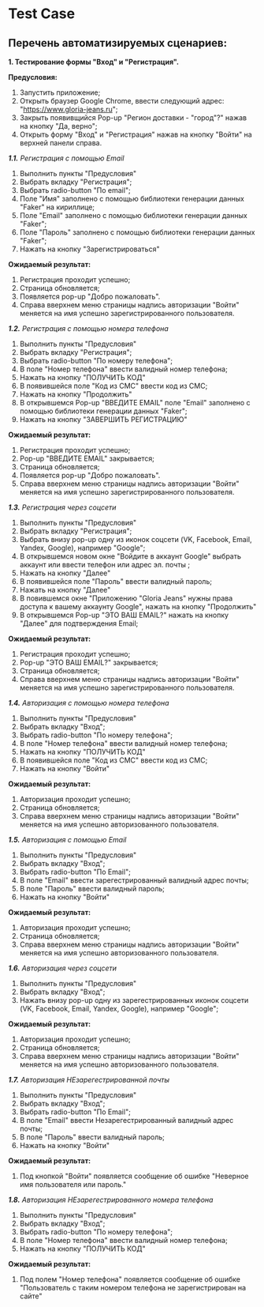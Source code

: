 # Test Case
## Перечень автоматизируемых сценариев:

**1. Тестирование формы "Вход" и "Регистрация".**

**Предусловия:**
1. Запустить приложение;
2. Открыть браузер Google Chrome, ввести следующий адрес: "https://www.gloria-jeans.ru";
3. Закрыть появивщийся Pop-up "Регион доставки - "город"?" нажав на кнопку "Да, верно";
4. Открыть форму "Вход" и "Регистрация" нажав на кнопку "Войти" на верхней панели справа.

_**1.1.** Регистрация с помощью Email_
1. Выполнить пункты "Предусловия"
2. Выбрать вкладку "Регистрация";
3. Выбрать radio-button "По email";
4. Поле "Имя" заполнено с помощью библиотеки генерации данных "Faker" на кириллице;
5. Поле "Email" заполнено с помощью библиотеки генерации данных "Faker";
6. Поле "Пароль" заполнено с помощью библиотеки генерации данных "Faker";
7. Нажать на кнопку "Зарегистрироваться"

**Ожидаемый результат:**
1. Регистрация проходит успешно;
2. Страница обновляется;
3. Появляется pop-up "Добро пожаловать".
4. Справа вверхнем меню страницы надпись авторизации "Войти" меняется на имя успешно зарегистрированного пользователя.

_**1.2.** Регистрация с помощью номера телефона_
1. Выполнить пункты "Предусловия"
2. Выбрать вкладку "Регистрация";
3. Выбрать radio-button "По номеру телефона";
4. В поле "Номер телефона" ввести валидный номер телефона;
5. Нажать на кнопку "ПОЛУЧИТЬ КОД"
6. В появившейся поле "Код из СМС" ввести код из СМС;
7. Нажать на кнопку "Продолжить"
8. В открывшемся Pop-up "ВВЕДИТЕ EMAIL" поле "Email" заполнено с помощью библиотеки генерации данных "Faker";
9. Нажать на кнопку "ЗАВЕРШИТЬ РЕГИСТРАЦИЮ"

**Ожидаемый результат:**
1. Регистрация проходит успешно;
2. Pop-up "ВВЕДИТЕ EMAIL" закрывается;
3. Страница обновляется;
4. Появляется pop-up "Добро пожаловать".
5. Справа вверхнем меню страницы надпись авторизации "Войти" меняется на имя успешно зарегистрированного пользователя.

_**1.3.** Регистрация через соцсети_
1. Выполнить пункты "Предусловия"
2. Выбрать вкладку "Регистрация";
3. Выбрать внизу pop-up одну из иконок соцсети (VK, Facebook, Email, Yandex, Google), например "Google";
4. В открывшемся новом окне "Войдите в аккаунт Google" выбрать аккаунт или ввести телефон или адрес эл. почты ;
5. Нажать на кнопку "Далее"
6. В появившейся поле "Пароль" ввести валидный пароль;
7. Нажать на кнопку "Далее"
8. В повившемся окне "Приложению "Gloria Jeans" нужны права доступа к вашему аккаунту Google", нажать на кнопку "Продолжить"
10. В открывшемся Pop-up "ЭТО ВАШ EMAIL?" нажать на кнопку "Далее" для подтверждения Email;

**Ожидаемый результат:**
1. Регистрация проходит успешно;
2. Pop-up "ЭТО ВАШ EMAIL?" закрывается;
3. Страница обновляется;
4. Справа вверхнем меню страницы надпись авторизации "Войти" меняется на имя успешно зарегистрированного пользователя.

_**1.4.** Авторизация с помощью номера телефона_
1. Выполнить пункты "Предусловия"
2. Выбрать вкладку "Вход";
3. Выбрать radio-button "По номеру телефона";
4. В поле "Номер телефона" ввести валидный номер телефона;
5. Нажать на кнопку "ПОЛУЧИТЬ КОД"
6. В появившейся поле "Код из СМС" ввести код из СМС;
7. Нажать на кнопку "Войти"

**Ожидаемый результат:**
1. Авторизация проходит успешно;
2. Страница обновляется; 
3. Справа вверхнем меню страницы надпись авторизации "Войти" меняется на имя успешно авторизованного пользователя.

_**1.5.** Авторизация с помощью Email_
1. Выполнить пункты "Предусловия"
2. Выбрать вкладку "Вход";
3. Выбрать radio-button "По Email";
4. В поле "Email" ввести зарегестрированный валидный адрес почты;
5. В поле "Пароль" ввести валидный пароль;
6. Нажать на кнопку "Войти"

**Ожидаемый результат:**
1. Авторизация проходит успешно;
2. Страница обновляется;
3. Справа вверхнем меню страницы надпись авторизации "Войти" меняется на имя успешно авторизованного пользователя.

_**1.6.** Авторизация через соцсети_
1. Выполнить пункты "Предусловия"
2. Выбрать вкладку "Вход";
3. Нажать внизу pop-up одну из зарегестрированных иконок соцсети (VK, Facebook, Email, Yandex, Google), например "Google";

**Ожидаемый результат:**
1. Авторизация проходит успешно;
2. Страница обновляется;
3. Справа вверхнем меню страницы надпись авторизации "Войти" меняется на имя успешно авторизованного пользователя.

_**1.7.** Авторизация НЕзарегестрированной почты_
1. Выполнить пункты "Предусловия"
2. Выбрать вкладку "Вход";
3. Выбрать radio-button "По Email";
4. В поле "Email" ввести Незарегестрированный валидный адрес почты;
5. В поле "Пароль" ввести валидный пароль;
6. Нажать на кнопку "Войти"

**Ожидаемый результат:**
1. Под кнопкой "Войти" появляется сообщение об ошибке "Неверное имя пользователя или пароль."

_**1.8.** Авторизация НЕзарегестрированного номера телефона_
1. Выполнить пункты "Предусловия"
2. Выбрать вкладку "Вход";
3. Выбрать radio-button "По номеру телефона";
4. В поле "Номер телефона" ввести валидный номер телефона;
5. Нажать на кнопку "ПОЛУЧИТЬ КОД"

**Ожидаемый результат:**
1. Под полем "Номер телефона" появляется сообщение об ошибке "Пользователь с таким номером телефона не зарегистрирован на сайте"




